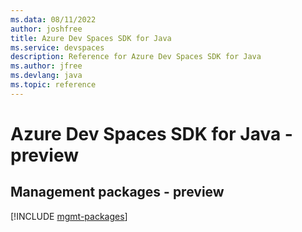 ```yaml
---
ms.data: 08/11/2022
author: joshfree
title: Azure Dev Spaces SDK for Java
ms.service: devspaces
description: Reference for Azure Dev Spaces SDK for Java
ms.author: jfree
ms.devlang: java
ms.topic: reference
---
```

# Azure Dev Spaces SDK for Java - preview

## Management packages - preview
[!INCLUDE [mgmt-packages](dev-spaces-mgmt-index.md)]